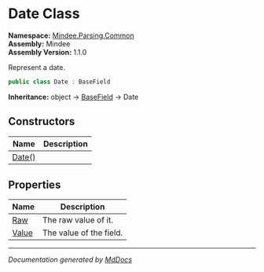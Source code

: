 ﻿<!--  
  <auto-generated>   
    The contents of this file were generated by a tool.  
    Changes to this file may be list if the file is regenerated  
  </auto-generated>   
-->

# Date Class

**Namespace:** [Mindee.Parsing.Common](../index.md)  
**Assembly:** Mindee  
**Assembly Version:** 1.1.0

Represent a date.

```csharp
public class Date : BaseField
```

**Inheritance:** object → [BaseField](../BaseField/index.md) → Date

## Constructors

| Name                            | Description |
| ------------------------------- | ----------- |
| [Date()](constructors/index.md) |             |

## Properties

| Name                         | Description             |
| ---------------------------- | ----------------------- |
| [Raw](properties/Raw.md)     | The raw value of it.    |
| [Value](properties/Value.md) | The value of the field. |

___

*Documentation generated by [MdDocs](https://github.com/ap0llo/mddocs)*
